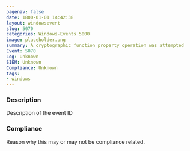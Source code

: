 ```yaml
---
pagenav: false
date: 1800-01-01 14:42:38
layout: windowsevent
slug: 5070
categories: Windows-Events 5000
image: placeholder.png
summary: A cryptographic function property operation was attempted
Event: 5070
Log: Unknown
SIEM: Unknown
Compliance: Unknown
tags:
- windows
---
```


### Description

Description of the event ID

### Compliance

Reason why this may or may not be compliance related.
